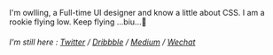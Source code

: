 I'm owlling, a Full-time UI designer and know a little about CSS. I am a rookie flying low. Keep flying ...biu...🦉 

###### I'm still here : [Twitter](https://twitter.com/lingxianyijun) / [Dribbble](https://dribbble.com/owlling) / [Medium](https://medium.com/@owlling) / [Wechat](https://www.owlling.com/befriend)
